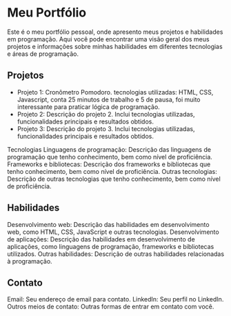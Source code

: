 # Meu Portfólio
Este é o meu portfólio pessoal, onde apresento meus projetos e habilidades em programação. Aqui você pode encontrar uma visão geral dos meus projetos e informações sobre minhas habilidades em diferentes tecnologias e áreas de programação.

## Projetos
<ul>
  <li>Projeto 1: Cronômetro Pomodoro. tecnologias utilizadas: HTML, CSS, Javascript, conta 25 minutos de trabalho e 5 de pausa, foi muito interessante para praticar lógica de programação.</li>
  <li>Projeto 2: Descrição do projeto 2. Inclui tecnologias utilizadas, funcionalidades principais e resultados obtidos.</li>
  <li>Projeto 3: Descrição do projeto 3. Inclui tecnologias utilizadas, funcionalidades principais e resultados obtidos.</li>
</ul>


Tecnologias
Linguagens de programação: Descrição das linguagens de programação que tenho conhecimento, bem como nível de proficiência.
Frameworks e bibliotecas: Descrição dos frameworks e bibliotecas que tenho conhecimento, bem como nível de proficiência.
Outras tecnologias: Descrição de outras tecnologias que tenho conhecimento, bem como nível de proficiência.
## Habilidades
Desenvolvimento web: Descrição das habilidades em desenvolvimento web, como HTML, CSS, JavaScript e outras tecnologias.
Desenvolvimento de aplicações: Descrição das habilidades em desenvolvimento de aplicações, como linguagens de programação, frameworks e bibliotecas utilizados.
Outras habilidades: Descrição de outras habilidades relacionadas à programação.
## Contato
Email: Seu endereço de email para contato.
LinkedIn: Seu perfil no LinkedIn.
Outros meios de contato: Outras formas de entrar em contato com você.
